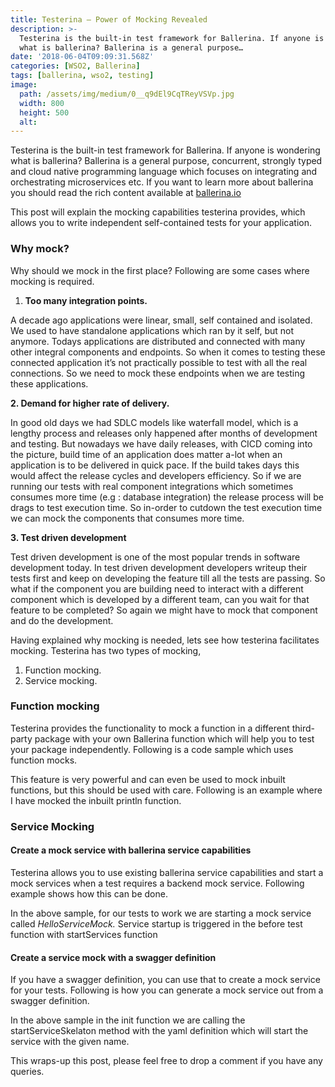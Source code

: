 ```yaml
---
title: Testerina — Power of Mocking Revealed
description: >-
  Testerina is the built-in test framework for Ballerina. If anyone is wondering
  what is ballerina? Ballerina is a general purpose…
date: '2018-06-04T09:09:31.568Z'
categories: [WSO2, Ballerina]
tags: [ballerina, wso2, testing]
image:
  path: /assets/img/medium/0__q9dEl9CqTReyVSVp.jpg
  width: 800
  height: 500
  alt: 
---
```

Testerina is the built-in test framework for Ballerina. If anyone is wondering what is ballerina? Ballerina is a general purpose, concurrent, strongly typed and cloud native programming language which focuses on integrating and orchestrating microservices etc. If you want to learn more about ballerina you should read the rich content available at [ballerina.io](https://ballerina.io/)

This post will explain the mocking capabilities testerina provides, which allows you to write independent self-contained tests for your application.

### Why mock?

Why should we mock in the first place? Following are some cases where mocking is required.

1.  **Too many integration points.**

A decade ago applications were linear, small, self contained and isolated. We used to have standalone applications which ran by it self, but not anymore. Todays applications are distributed and connected with many other integral components and endpoints. So when it comes to testing these connected application it’s not practically possible to test with all the real connections. So we need to mock these endpoints when we are testing these applications.

**2. Demand for higher rate of delivery.**

In good old days we had SDLC models like waterfall model, which is a lengthy process and releases only happened after months of development and testing. But nowadays we have daily releases, with CICD coming into the picture, build time of an application does matter a-lot when an application is to be delivered in quick pace. If the build takes days this would affect the release cycles and developers efficiency. So if we are running our tests with real component integrations which sometimes consumes more time (e.g : database integration) the release process will be drags to test execution time. So in-order to cutdown the test execution time we can mock the components that consumes more time.

**3. Test driven development**

Test driven development is one of the most popular trends in software development today. In test driven development developers writeup their tests first and keep on developing the feature till all the tests are passing. So what if the component you are building need to interact with a different component which is developed by a different team, can you wait for that feature to be completed? So again we might have to mock that component and do the development.

Having explained why mocking is needed, lets see how testerina facilitates mocking. Testerina has two types of mocking,

1.  Function mocking.
2.  Service mocking.

### Function mocking

Testerina provides the functionality to mock a function in a different third-party package with your own Ballerina function which will help you to test your package independently. Following is a code sample which uses function mocks.

This feature is very powerful and can even be used to mock inbuilt functions, but this should be used with care. Following is an example where I have mocked the inbuilt println function.

### Service Mocking

#### Create a mock service with ballerina service capabilities

Testerina allows you to use existing ballerina service capabilities and start a mock services when a test requires a backend mock service. Following example shows how this can be done.

In the above sample, for our tests to work we are starting a mock service called _HelloServiceMock._ Service startup is triggered in the before test function with startServices function

#### Create a service mock with a swagger definition

If you have a swagger definition, you can use that to create a mock service for your tests. Following is how you can generate a mock service out from a swagger definition.

In the above sample in the init function we are calling the startServiceSkelaton method with the yaml definition which will start the service with the given name.

This wraps-up this post, please feel free to drop a comment if you have any queries.